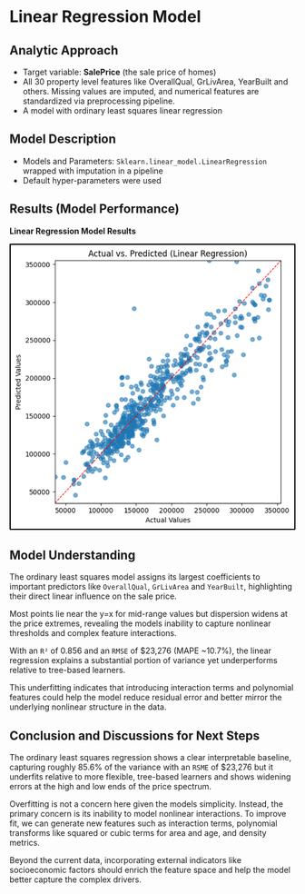 # Linear Regression Model

## Analytic Approach

- Target variable: **SalePrice** (the sale price of homes)
- All 30 property level features like OverallQual, GrLivArea, YearBuilt and others. Missing values are imputed, and numerical features are standardized via preprocessing pipeline.
- A model with ordinary least squares linear regression

## Model Description

- Models and Parameters: `Sklearn.linear_model.LinearRegression` wrapped with imputation in a pipeline
- Default hyper-parameters were used

## Results (Model Performance)

**Linear Regression Model Results**

![Linear Regression Model Results](../images/linear_regression_model.png)

## Model Understanding

The ordinary least squares model assigns its largest coefficients to important predictors like `OverallQual`, `GrLivArea` and `YearBuilt`, highlighting their direct linear influence on the sale price.

Most points lie near the y=x for mid-range values but dispersion widens at the price extremes, revealing the models inability to capture nonlinear thresholds and complex feature interactions.

With an `R²` of 0.856 and an `RMSE` of $23,276 (MAPE ~10.7%), the linear regression explains a substantial portion of variance yet underperforms relative to tree-based learners.

This underfitting indicates that introducing interaction terms and polynomial features could help the model reduce residual error and better mirror the underlying nonlinear structure in the data.

## Conclusion and Discussions for Next Steps

The ordinary least squares regression shows a clear interpretable baseline, capturing roughly 85.6% of the variance with an `RSME` of $23,276 but it underfits relative to more flexible, tree-based learners and shows widening errors at the high and low ends of the price spectrum.

Overfitting is not a concern here given the models simplicity. Instead, the primary concern is its inability to model nonlinear interactions. To improve fit, we can generate new features such as interaction terms, polynomial transforms like squared or cubic terms for area and age, and density metrics.

Beyond the current data, incorporating external indicators like socioeconomic factors should enrich the feature space and help the model better capture the complex drivers.
